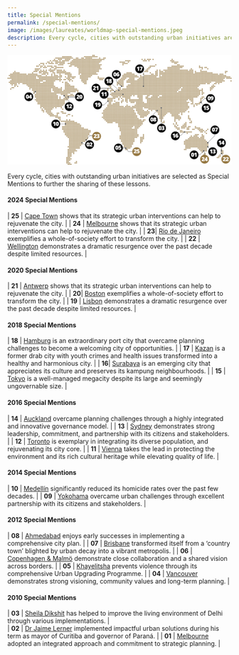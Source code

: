 ```yaml
---
title: Special Mentions
permalink: /special-mentions/
image: /images/laureates/worldmap-special-mentions.jpeg
description: Every cycle, cities with outstanding urban initiatives are selected as Special Mentions to further the sharing of these lessons.
---
```


![Special Mentions](/images/laureates/worldmap-special-mentions.jpeg/)

Every cycle, cities with outstanding urban initiatives are selected as Special Mentions to further the sharing of these lessons.

#### **2024 Special Mentions**

| **25** | [Cape Town](/cape-town/) shows that its strategic urban interventions can help to rejuvenate the city. |
| **24** | [Melbourne](/melbourne2/) shows that its strategic urban interventions can help to rejuvenate the city. |
| **23**| [Rio de Janeiro](/rio-de-janeiro/) exemplifies a whole-of-society effort to transform the city. | 
| **22** | [Wellington](/wellington/) demonstrates a dramatic resurgence over the past decade despite limited resources. |

#### **2020 Special Mentions**

| **21** | [Antwerp](/antwerp/) shows that its strategic urban interventions can help to rejuvenate the city. |
| **20**| [Boston](/boston/) exemplifies a whole-of-society effort to transform the city. | 
| **19** | [Lisbon](/lisbon/) demonstrates a dramatic resurgence over the past decade despite limited resources. |

#### **2018 Special Mentions**

| **18** | [Hamburg](/hamburg/) is an extraordinary port city that overcame planning challenges to become a welcoming city of opportunities. | 
| **17** | [Kazan](/kazan/) is a former drab city with youth crimes and health issues transformed into a healthy and harmonious city. |
| **16**| [Surabaya](/surabaya/) is an emerging city that appreciates its culture and preserves its kampung neighbourhoods. | 
| **15** | [Tokyo](/tokyo/) is a well-managed megacity despite its large and seemingly ungovernable size. |

#### **2016 Special Mentions**

| **14** | [Auckland](/auckland/) overcame planning challenges through a highly integrated and innovative governance model. |
| **13** | [Sydney](/sydney/) demonstrates strong leadership, commitment, and partnership with its citizens and stakeholders. |
| **12** | [Toronto](/toronto/) is exemplary in integrating its diverse population, and rejuvenating its city core. | 
| **11** | [Vienna](/vienna-sm/) takes the lead in protecting the environment and its rich cultural heritage while elevating quality of life. | 

#### **2014 Special Mentions**

| **10** | [Medellín](/medellin-sm/) significantly reduced its homicide rates over the past few decades. | 
| **09** | [Yokohama](/yokohama/) overcame urban challenges through excellent partnership with its citizens and stakeholders. | 

#### **2012 Special Mentions**

| **08** | [Ahmedabad](/ahmedabad/) enjoys early successes in implementing a comprehensive city plan. | 
| **07** | [Brisbane](/brisbane/) transformed itself from a ‘country town’ blighted by urban decay into a vibrant metropolis. | 
| **06** | [Copenhagen & Malmö](/copenhagen-malmo/) demonstrate close collaboration and a shared vision across borders. | 
| **05** | [Khayelitsha](/khayelitsha/) prevents violence through its comprehensive Urban Upgrading Programme. | 
| **04** | [Vancouver](/vancouver/) demonstrates strong visioning, community values and long-term planning. | 

#### **2010 Special Mentions**

| **03** | [Sheila Dikshit](/sheila-dikshit/) has helped to improve the living environment of Delhi through various implementations. |  
| **02** | [Dr Jaime Lerner](/jaime-lerner/) implemented impactful urban solutions during his term as mayor of Curitiba and governor of Paraná. | 
| **01** | [Melbourne](/melbourne/) adopted an integrated approach and commitment to strategic planning. | 
